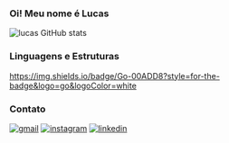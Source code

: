 ### Oi! Meu nome é Lucas
![lucas GitHub stats](https://github-readme-stats.vercel.app/api?username=lucas19fonseca&show_icons=true&theme=radical)

### Linguagens e Estruturas
https://img.shields.io/badge/Go-00ADD8?style=for-the-badge&logo=go&logoColor=white


### Contato
[![gmail](https://img.shields.io/badge/Gmail-D14836?style=for-the-badge&logo=gmail&logoColor=white
)](https://mail.google.com/mail/u/0/#inbox)
[![instagram](https://img.shields.io/badge/Instagram-E4405F?style=for-the-badge&logo=instagram&logoColor=white
)](https://www.instagram.com/lucax.af/)
[![linkedin](https://img.shields.io/badge/LinkedIn-0077B5?style=for-the-badge&logo=linkedin&logoColor=white
)](https://www.linkedin.com/in/lucas-andrade-5511022b3/)



